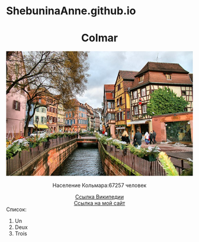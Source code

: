 # ShebuninaAnne.github.io
<!doctype html>
<html>
  <head>
  <meta charset='utf-8'>
  <title>Мой любимый французский город</title>
  </head>
  <body>
   <center><h1>Colmar</h1>
   <img src='colmar-01.jpg'>
   <p>Население Кольмара:67257 человек</p>
   <a href='https://ru.wikipedia.org/wiki/%D0%9A%D0%BE%D0%BB%D1%8C%D0%BC%D0%B0%D1%80'>Ссылка Википедии</a>
   <br>
   <a href='https://github.com/ShebuninaAnne?tab=repositories'>Ссылка на мой сайт</a>
   </center>
  Список:
  <ol>
  <li>Un</li>
  <li>Deux</li>
  <li>Trois</li>
  </body>
</html>
